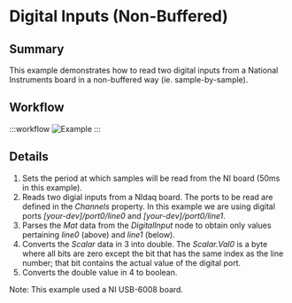 # Digital Inputs (Non-Buffered)

## Summary
This example demonstrates how to read two digital inputs from a National Instruments board in a non-buffered way (ie. sample-by-sample).

## Workflow

:::workflow
![Example](~/workflows/BonsaiExamples/DAQmx/DigitalInputsNonBuffered/DigitalInputsNonBuffered.bonsai)
:::


## Details
1. Sets the period at which samples will be read from the NI board (50ms in this example).
2. Reads two digial inputs from a NIdaq board. The ports to be read are defined in the *Channels* property. In this example we are using digital ports *\[your-dev\]/port0/line0* and *\[your-dev\]/port0/line1*.
3. Parses the *Mat* data from the *DigitalInput* node to obtain only values pertaining *line0* (above) and *line1* (below).
4. Converts the *Scalar* data in 3 into double. The *Scalar.Val0* is a byte where all bits are zero except the bit that has the same index as the line number; that bit contains the actual value of the digital port.
5. Converts the double value in 4 to boolean.


Note: This example used a NI USB-6008 board.